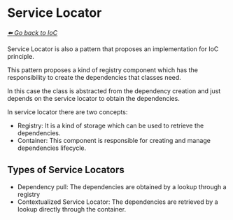 # Service Locator

*[:arrow_left: Go back to IoC](./IoC.md)*

Service Locator is also a pattern that proposes an implementation for IoC principle.

This pattern proposes a kind of registry component which has the responsibility to create the dependencies that classes need.

In this case the class is abstracted from the dependency creation and just depends on the service locator to obtain the dependencies.

In service locator there are two concepts:

- Registry: It is a kind of storage which can be used to retrieve the dependencies.
- Container: This component is responsible for creating and manage dependencies lifecycle.

## Types of Service Locators

- Dependency pull: The dependencies are obtained by a lookup through a registry
- Contextualized Service Locator: The dependencies are retrieved by a lookup directly through the container.